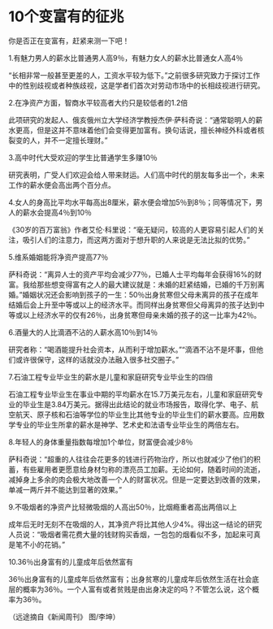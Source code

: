 # 10个变富有的征兆

你是否正在变富有，赶紧来测一下吧！

1.有魅力男人的薪水比普通男人高9％，有魅力女人的薪水比普通女人高4％

“长相非常一般甚至更差的人，工资水平较为低下。”之前很多研究致力于探讨工作中的性别歧视或者种族歧视，这是学者们首次对劳动市场中的长相歧视进行研究。

2.在净资产方面，智商水平较高者大约只是较低者的1.2倍

此项研究的发起人、俄亥俄州立大学经济学教授杰伊·萨科奇说：“通常聪明人的薪水更高，但是这并不意味着他们会变得更加富有。换句话说，擅长神经外科或者核裂变的人，并不一定擅长理财。”

3.高中时代大受欢迎的学生比普通学生多赚10％

研究表明，广受人们欢迎会给人带来财运。人们高中时代的朋友每多出一个，未来工作的薪水便会高出两个百分点。

4.女人的身高比平均水平每高出8厘米，薪水便会增加5％到8％；同等情况下，男人的薪水会提高4％到10％

《30岁的百万富翁》作者艾伦·科里说：“毫无疑问，较高的人更容易引起人们的关注，吸引人们的注意力，而这两方面对于想升职的人来说是无法比拟的优势。”

5.维系婚姻能将净资产提高77％

萨科奇说：“离异人士的资产平均会减少77％，已婚人士平均每年会获得16%的财富。我给那些想变得富有之人的最大建议就是：未婚的赶紧结婚，已婚的千万别离婚。”婚姻状况还会影响到孩子的一生：50％出身贫寒但父母未离异的孩子在成年结婚后会上升至中等或以上的经济水平。而同样出身贫寒但父母离异的孩子达到中等或以上经济水平的仅有26％，出身贫寒但母亲未婚的孩子的这一比率为42％。

6.酒量大的人比滴酒不沾的人薪水高10％到14％

研究者称：“喝酒能提升社会资本，从而利于增加薪水。”“滴酒不沾不是坏事，但他们或许很保守，这样的话就没办法融入很多社交圈子。”

7.石油工程专业毕业生的薪水是儿童和家庭研究专业毕业生的四倍

石油工程专业毕业生在事业中期的平均薪水在15.7万美元左右，儿童和家庭研究专业的毕业生是3.84万美元。据得出此结论的就业市场报告，取得化学、电子、航空航天、原子核和石油等学位的毕业生比其他专业的毕业生们的薪水要高。应用数学专业的毕业生所拿的薪水是神学、艺术史和法语专业毕业生的两倍左右。

8.年轻人的身体重量指数每增加1个单位，财富便会减少8％

萨科奇说：“超重的人往往会花更多的钱进行药物治疗，所以也就减少了他们的积蓄，有些雇用者更愿意给身材匀称的漂亮员工加薪。无论如何，随着时间的流逝，减掉身上多余的肉会极大地改善一个人的财富状况。但是一定要达到改善的效果，单减一两斤并不能达到显著的效果。”

9.不吸烟者的净资产比轻微吸烟的人高出50％，比烟瘾重者高出两倍以上

成年后无时无刻不在吸烟的人，其净资产将比其他人少4%。得出这一结论的研究人员说：“吸烟者需花费大量的钱财购买香烟，一包包的烟看似不多，加起来可真是笔不小的花销。”

10.36％出身富有的儿童成年后依然富有

36％出身富有的儿童成年后依然富有；出身贫寒的儿童成年后依然生活在社会底层的概率为36％。一个人富有或者贫贱是由出身决定的吗？不管怎么说，这个概率为36％。

（远途摘自《新闻周刊》 图/李坤）